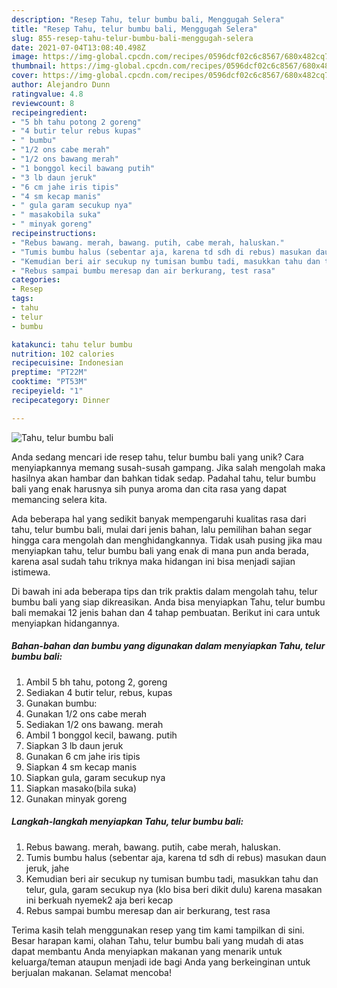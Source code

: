 ```yaml
---
description: "Resep Tahu, telur bumbu bali, Menggugah Selera"
title: "Resep Tahu, telur bumbu bali, Menggugah Selera"
slug: 855-resep-tahu-telur-bumbu-bali-menggugah-selera
date: 2021-07-04T13:08:40.498Z
image: https://img-global.cpcdn.com/recipes/0596dcf02c6c8567/680x482cq70/tahu-telur-bumbu-bali-foto-resep-utama.jpg
thumbnail: https://img-global.cpcdn.com/recipes/0596dcf02c6c8567/680x482cq70/tahu-telur-bumbu-bali-foto-resep-utama.jpg
cover: https://img-global.cpcdn.com/recipes/0596dcf02c6c8567/680x482cq70/tahu-telur-bumbu-bali-foto-resep-utama.jpg
author: Alejandro Dunn
ratingvalue: 4.8
reviewcount: 8
recipeingredient:
- "5 bh tahu potong 2 goreng"
- "4 butir telur rebus kupas"
- " bumbu"
- "1/2 ons cabe merah"
- "1/2 ons bawang merah"
- "1 bonggol kecil bawang putih"
- "3 lb daun jeruk"
- "6 cm jahe iris tipis"
- "4 sm kecap manis"
- " gula garam secukup nya"
- " masakobila suka"
- " minyak goreng"
recipeinstructions:
- "Rebus bawang. merah, bawang. putih, cabe merah, haluskan."
- "Tumis bumbu halus (sebentar aja, karena td sdh di rebus) masukan daun jeruk, jahe"
- "Kemudian beri air secukup ny tumisan bumbu tadi, masukkan tahu dan telur, gula, garam secukup nya (klo bisa beri dikit dulu) karena masakan ini berkuah nyemek2 aja beri kecap"
- "Rebus sampai bumbu meresap dan air berkurang, test rasa"
categories:
- Resep
tags:
- tahu
- telur
- bumbu

katakunci: tahu telur bumbu 
nutrition: 102 calories
recipecuisine: Indonesian
preptime: "PT22M"
cooktime: "PT53M"
recipeyield: "1"
recipecategory: Dinner

---
```



![Tahu, telur bumbu bali](https://img-global.cpcdn.com/recipes/0596dcf02c6c8567/680x482cq70/tahu-telur-bumbu-bali-foto-resep-utama.jpg)

Anda sedang mencari ide resep tahu, telur bumbu bali yang unik? Cara menyiapkannya memang susah-susah gampang. Jika salah mengolah maka hasilnya akan hambar dan bahkan tidak sedap. Padahal tahu, telur bumbu bali yang enak harusnya sih punya aroma dan cita rasa yang dapat memancing selera kita.



Ada beberapa hal yang sedikit banyak mempengaruhi kualitas rasa dari tahu, telur bumbu bali, mulai dari jenis bahan, lalu pemilihan bahan segar hingga cara mengolah dan menghidangkannya. Tidak usah pusing jika mau menyiapkan tahu, telur bumbu bali yang enak di mana pun anda berada, karena asal sudah tahu triknya maka hidangan ini bisa menjadi sajian istimewa.


Di bawah ini ada beberapa tips dan trik praktis dalam mengolah tahu, telur bumbu bali yang siap dikreasikan. Anda bisa menyiapkan Tahu, telur bumbu bali memakai 12 jenis bahan dan 4 tahap pembuatan. Berikut ini cara untuk menyiapkan hidangannya.

<!--inarticleads1-->

##### Bahan-bahan dan bumbu yang digunakan dalam menyiapkan Tahu, telur bumbu bali:

1. Ambil 5 bh tahu, potong 2, goreng
1. Sediakan 4 butir telur, rebus, kupas
1. Gunakan  bumbu:
1. Gunakan 1/2 ons cabe merah
1. Sediakan 1/2 ons bawang. merah
1. Ambil 1 bonggol kecil, bawang. putih
1. Siapkan 3 lb daun jeruk
1. Gunakan 6 cm jahe iris tipis
1. Siapkan 4 sm kecap manis
1. Siapkan  gula, garam secukup nya
1. Siapkan  masako(bila suka)
1. Gunakan  minyak goreng




<!--inarticleads2-->

##### Langkah-langkah menyiapkan Tahu, telur bumbu bali:

1. Rebus bawang. merah, bawang. putih, cabe merah, haluskan.
1. Tumis bumbu halus (sebentar aja, karena td sdh di rebus) masukan daun jeruk, jahe
1. Kemudian beri air secukup ny tumisan bumbu tadi, masukkan tahu dan telur, gula, garam secukup nya (klo bisa beri dikit dulu) karena masakan ini berkuah nyemek2 aja beri kecap
1. Rebus sampai bumbu meresap dan air berkurang, test rasa




Terima kasih telah menggunakan resep yang tim kami tampilkan di sini. Besar harapan kami, olahan Tahu, telur bumbu bali yang mudah di atas dapat membantu Anda menyiapkan makanan yang menarik untuk keluarga/teman ataupun menjadi ide bagi Anda yang berkeinginan untuk berjualan makanan. Selamat mencoba!
